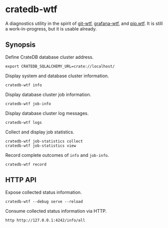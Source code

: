 # cratedb-wtf

A diagnostics utility in the spirit of [git-wtf], [grafana-wtf], and [pip.wtf].
It is still a work-in-progress, but it is usable already.


## Synopsis

Define CrateDB database cluster address.
```shell
export CRATEDB_SQLALCHEMY_URL=crate://localhost/
```

Display system and database cluster information.
```shell
cratedb-wtf info
```

Display database cluster job information.
```shell
cratedb-wtf job-info
```

Display database cluster log messages.
```shell
cratedb-wtf logs
```

Collect and display job statistics.
```shell
cratedb-wtf job-statistics collect
cratedb-wtf job-statistics view
```

Record complete outcomes of `info` and `job-info`.
```shell
cratedb-wtf record
```


## HTTP API

Expose collected status information. 
```shell
cratedb-wtf --debug serve --reload
```
Consume collected status information via HTTP.
```shell
http http://127.0.0.1:4242/info/all
```



[git-wtf]: http://thrawn01.org/posts/2014/03/03/git-wtf/ 
[grafana-wtf]: https://github.com/panodata/grafana-wtf
[pip.wtf]: https://github.com/sabslikesobs/pip.wtf
